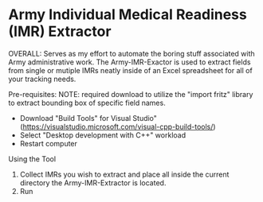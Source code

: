 # Army Individual Medical Readiness (IMR) Extractor
OVERALL: Serves as my effort to automate the boring stuff associated with Army administrative work. The Army-IMR-Exactor is used to extract fields from single or mutiple IMRs neatly inside of an Excel spreadsheet for all of your tracking needs. 

Pre-requisites:
NOTE: required download to utilize the "import fritz" library to extract bounding box of specific field names.
- Download "Build Tools" for Visual Studio" (https://visualstudio.microsoft.com/visual-cpp-build-tools/)
- Select "Desktop development with C++" workload
- Restart computer

Using the Tool
1. Collect IMRs you wish to extract and place all inside the current directory the Army-IMR-Extractor is located.
2. Run 
